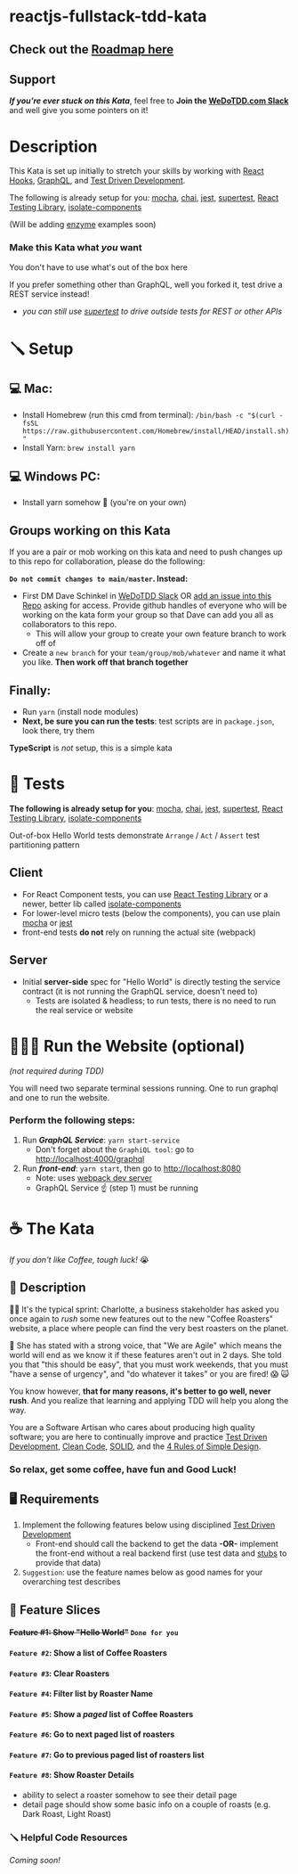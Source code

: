 # reactjs-fullstack-tdd-kata

## Check out the [Roadmap here](https://github.com/dschinkel/reactjs-fullstack-tdd-kata/projects/1)

## Support
**_If you're ever stuck on this Kata_**, feel free to **Join the [WeDoTDD.com Slack](https://join.slack.com/t/wedotdd/shared_invite/zt-ladr0ati-rD4bNNEx_Uu1v0pZsxZDNQ)** and well give you some pointers on it!

# Description
This Kata is set up initially to stretch your skills by working with [React Hooks](https://reactjs.org/docs/hooks-intro.html), [GraphQL](https://graphql.org/), and [Test Driven Development](http://wiki.c2.com/?TestDrivenDevelopment).

The following is already setup for you: [mocha](https://mochajs.org), [chai](https://www.chaijs.com), [jest](https://jestjs.io/), [supertest](https://github.com/visionmedia/supertest), [React Testing Library](https://testing-library.com), [isolate-components](https://www.npmjs.com/package/isolate-components)

(Will be adding [enzyme](https://enzymejs.github.io/enzyme) examples soon)

### Make this Kata what _you_ want
You don't have to use what's out of the box here

If you prefer something other than GraphQL, well you forked it, test drive a REST service instead!
  - *you can still use [supertest](https://github.com/visionmedia/supertest) to drive outside tests for REST or other APIs*

# 🪛 Setup

## 💻 Mac:
- Install Homebrew (run this cmd from terminal): `/bin/bash -c "$(curl -fsSL https://raw.githubusercontent.com/Homebrew/install/HEAD/install.sh)"`
- Install Yarn: `brew install yarn`

## 💻 Windows PC:
- Install yarn somehow 🤣 (you're on your own)

## Groups working on this Kata
If you are a pair or mob working on this kata and need to push changes up to this repo for collaboration, please do the following:

**`Do not commit changes to main/master`. Instead:**

  - First DM Dave Schinkel in [WeDoTDD Slack](https://join.slack.com/t/wedotdd/shared_invite/zt-oh1gskuq-pNYBUOH4ySSdXyP9FfoP8g) OR [add an issue into this Repo](https://github.com/WeDoTDD/reactjs-fullstack-tdd-kata/issues) asking for access. Provide github handles of everyone who will be working on the kata form your group so that Dave can add you all as collaborators to this repo.  
    - This will allow your group to create your own feature branch to work off of
  - Create a `new branch` for your `team/group/mob/whatever` and name it what you like.  **Then work off that branch together**

## Finally:
- Run `yarn` (install node modules)
- **Next, be sure you can run the tests**: test scripts are in `package.json`, look there, try them

**TypeScript** is _not_ setup, this is a simple kata

# 🧪 Tests
**The following is already setup for you**: [mocha](https://mochajs.org), [chai](https://www.chaijs.com), [jest](https://jestjs.io/), [supertest](https://github.com/visionmedia/supertest), [React Testing Library](https://testing-library.com), [isolate-components](https://www.npmjs.com/package/isolate-components)

Out-of-box Hello World tests demonstrate `Arrange` / `Act` / `Assert` test partitioning pattern

## Client
- For React Component tests, you can use [React Testing Library](https://testing-library.com) or a newer, better lib called [isolate-components](https://www.npmjs.com/package/isolate-components)
- For lower-level micro tests (below the components), you can use plain [mocha](https://mochajs.org) or [jest](https://jestjs.io/)
- front-end tests **do not** rely on running the actual site (webpack)

## Server
- Initial **server-side** spec for "Hello World" is directly testing the service contract (it is not running the GraphQL service, doesn't need to)
    - Tests are isolated & headless; to run tests, there is no need to run the real service or website

# 🏃🏻‍♀️ Run the Website (optional)
*(not required during TDD)*

You will need two separate terminal sessions running.  One to run graphql and one to run the website.

### Perform the following steps: 
1. Run ***GraphQL Service***: `yarn start-service`
    - Don't forget about the `GraphiQL tool`: go to [http://localhost:4000/graphql](http://localhost:4000/graphql)
2. Run ***front-end***: `yarn start`, then go to [http://localhost:8080](http://localhost:8080)
    - Note: uses [webpack dev server](https://webpack.js.org/configuration/dev-server)
    - GraphQL Service ☝ (step 1)️ must be running
    
# ☕️ The Kata
*If you don't like Coffee, tough luck!* 😭

## 📃 Description
 🤦‍♀️ It's the typical sprint: Charlotte, a business stakeholder has asked you once again to _rush_ some new features out to the new "Coffee Roasters" website, a place where people can find the very best roasters on the planet.  
 
🚨 She has stated with a strong voice, that "We are Agile" which means the world will end as we know it if these features aren't out in 2 days.  She told you that "this should be easy", that you must work weekends,  that you must "have a sense of urgency", and "do whatever it takes" or you are fired! 😱 🙀

You know however, **that for many reasons, it's better to go well, never rush**.  And you realize that learning and applying TDD will help you along the way.

You are a Software Artisan who cares about producing high quality software; you are here to continually improve and practice [Test Driven Development](http://wiki.c2.com/?TestDrivenDevelopment), [Clean Code](https://www.amazon.com/Clean-Code-Handbook-Software-Craftsmanship/dp/0132350882), [SOLID](https://en.wikipedia.org/wiki/SOLID), and the [4 Rules of Simple Design](https://martinfowler.com/bliki/BeckDesignRules.html).

### **So relax, get some coffee, have fun and Good Luck!**


## 🖥 Requirements
1. Implement the following features below using disciplined [Test Driven Development](http://wiki.c2.com/?TestDrivenDevelopment)
   - Front-end should call the backend to get the data **-OR-** implement the front-end without a real backend first (use test data and [stubs](https://martinfowler.com/articles/mocksArentStubs.html) to provide that data)
2. `Suggestion`: use the feature names below as good names for your overarching test describes

## 📜 Feature Slices
#### ~~Feature #1: Show "Hello World"~~   `Done for you`
#### `Feature #2`: Show a list of Coffee Roasters
#### `Feature #3`: Clear Roasters
#### `Feature #4`: Filter list by Roaster Name
#### `Feature #5`: Show a *paged* list of Coffee Roasters
#### `Feature #6`: Go to next paged list of roasters
#### `Feature #7`: Go to previous paged list of roasters list
#### `Feature #8`: Show Roaster Details
- ability to select a roaster somehow to see their detail page
- detail page should show some basic info on a couple of roasts (e.g. Dark Roast, Light Roast)

### 🪛 Helpful Code Resources
_Coming soon!_
